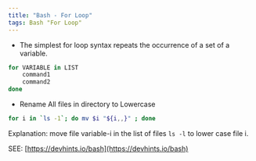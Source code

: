 ```yaml
---
title: "Bash - For Loop"
tags: Bash "For Loop"
---
```



- The simplest for loop syntax repeats the occurrence of a set of a variable. 

```bash
for VARIABLE in LIST
    command1
    command2
done
```

- Rename All files in directory to Lowercase

```bash
for i in `ls -1`; do mv $i "${i,,}" ; done
```

Explanation: move file variable-i in the list of files `ls -l` to lower case file i. 

SEE: [https://devhints.io/bash](https://devhints.io/bash)
